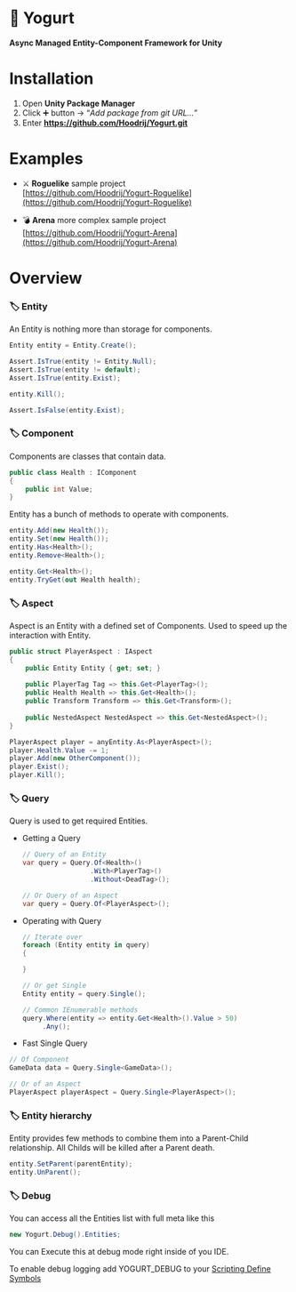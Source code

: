 # 🥛 Yogurt

**Async Managed Entity-Component Framework for Unity**


# Installation

1. Open **Unity Package Manager**
2. Click ➕ button → “*Add package from git URL…*”
3. Enter **https://github.com/Hoodrij/Yogurt.git**

# Examples

- ⚔️ **Roguelike** sample project                                                      
    [https://github.com/Hoodrij/Yogurt-Roguelike](https://github.com/Hoodrij/Yogurt-Roguelike)
    
- 💣 **Arena** more complex sample project                                           
    [https://github.com/Hoodrij/Yogurt-Arena](https://github.com/Hoodrij/Yogurt-Arena)

# Overview

### 🏷️ Entity

An Entity is nothing more than storage for components. 

```csharp
Entity entity = Entity.Create();

Assert.IsTrue(entity != Entity.Null);
Assert.IsTrue(entity != default);
Assert.IsTrue(entity.Exist);

entity.Kill();

Assert.IsFalse(entity.Exist);
```

### 🏷️ Component

Components are classes that contain data.

```csharp
public class Health : IComponent
{
    public int Value;
}
```

Entity has a bunch of methods to operate with components.

```csharp
entity.Add(new Health());
entity.Set(new Health());
entity.Has<Health>();
entity.Remove<Health>();

entity.Get<Health>();
entity.TryGet(out Health health);
```

### 🏷️ Aspect

Aspect is an Entity with a defined set of Components. Used to speed up the interaction with Entity.

```csharp
public struct PlayerAspect : IAspect
{
    public Entity Entity { get; set; }
    
    public PlayerTag Tag => this.Get<PlayerTag>();
    public Health Health => this.Get<Health>();
    public Transform Transform => this.Get<Transform>();
        
    public NestedAspect NestedAspect => this.Get<NestedAspect>();
}

PlayerAspect player = anyEntity.As<PlayerAspect>();
player.Health.Value -= 1;
player.Add(new OtherComponent());
player.Exist();
player.Kill();
```

### 🏷️ Query

Query is used to get required Entities.

- Getting a Query
    
    ```csharp
    // Query of an Entity
    var query = Query.Of<Health>()
                     .With<PlayerTag>()
                     .Without<DeadTag>();
    
    // Or Query of an Aspect
    var query = Query.Of<PlayerAspect>();
    ```
    
- Operating with Query
    
    ```csharp
    // Iterate over
    foreach (Entity entity in query)
    {
    
    }
    
    // Or get Single
    Entity entity = query.Single();
    
    // Common IEnumerable methods
    query.Where(entity => entity.Get<Health>().Value > 50)
         .Any();
    ```
    
- Fast Single Query

```csharp
// Of Component
GameData data = Query.Single<GameData>();

// Or of an Aspect
PlayerAspect playerAspect = Query.Single<PlayerAspect>();
```

### 🏷️ Entity hierarchy

Entity provides few methods to combine them into a Parent-Child relationship. All Childs will be killed after a Parent death.

```csharp
entity.SetParent(parentEntity);
entity.UnParent();
```

### 🏷️ Debug

You can access all the Entities list with full meta like this

```csharp
new Yogurt.Debug().Entities;
```

You can Execute this at debug mode right inside of you IDE.

To enable debug logging add YOGURT_DEBUG to your [Scripting Define Symbols](https://docs.unity3d.com/Manual/CustomScriptingSymbols.html)